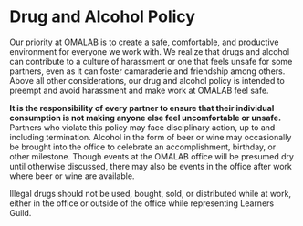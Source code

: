 # Drug and Alcohol Policy

Our priority at OMALAB is to create a safe, comfortable, and productive environment for everyone we work with. We realize that drugs and alcohol can contribute to a culture of harassment or one that feels unsafe for some partners, even as it can foster camaraderie and friendship among others. Above all other considerations, our drug and alcohol policy is intended to preempt and avoid harassment and make work at OMALAB feel safe.  

**It is the responsibility of every partner to ensure that their individual consumption is not making anyone else feel uncomfortable or unsafe.** Partners who violate this policy may face disciplinary action, up to and including termination. Alcohol in the form of beer or wine may occasionally be brought into the office to celebrate an accomplishment, birthday, or other milestone. Though events at the OMALAB office will be presumed dry until otherwise discussed, there may also be events in the office after work where beer or wine are available.

Illegal drugs should not be used, bought, sold, or distributed while at work, either in the office or outside of the office while representing Learners Guild.
